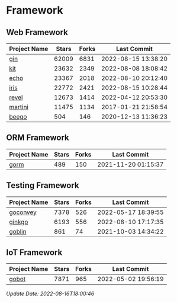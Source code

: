 # Framework

## Web Framework
| Project Name | Stars | Forks | Last Commit |
| ------------ | ----- | ----- | ----------- |
| [gin](https://github.com/gin-gonic/gin) | 62009 | 6831 | 2022-08-15 13:38:20 |
| [kit](https://github.com/go-kit/kit) | 23632 | 2349 | 2022-08-08 18:08:42 |
| [echo](https://github.com/labstack/echo) | 23367 | 2018 | 2022-08-10 20:12:40 |
| [iris](https://github.com/kataras/iris) | 22772 | 2421 | 2022-08-15 10:28:44 |
| [revel](https://github.com/revel/revel) | 12673 | 1414 | 2022-04-12 20:53:30 |
| [martini](https://github.com/go-martini/martini) | 11475 | 1134 | 2017-01-21 21:58:54 |
| [beego](https://github.com/astaxie/beego) | 504 | 146 | 2020-12-13 11:36:23 |

## ORM Framework
| Project Name | Stars | Forks | Last Commit |
| ------------ | ----- | ----- | ----------- |
| [gorm](https://github.com/jinzhu/gorm) | 489 | 150 | 2021-11-20 01:15:37 |

## Testing Framework
| Project Name | Stars | Forks | Last Commit |
| ------------ | ----- | ----- | ----------- |
| [goconvey](https://github.com/smartystreets/goconvey) | 7378 | 526 | 2022-05-17 18:39:55 |
| [ginkgo](https://github.com/onsi/ginkgo) | 6193 | 556 | 2022-08-10 17:17:35 |
| [goblin](https://github.com/franela/goblin) | 861 | 74 | 2021-10-03 14:34:22 |

## IoT Framework
| Project Name | Stars | Forks | Last Commit |
| ------------ | ----- | ----- | ----------- |
| [gobot](https://github.com/hybridgroup/gobot) | 7871 | 965 | 2022-05-02 19:56:19 |

*Update Date: 2022-08-16T18:00:46*